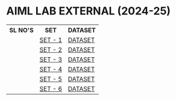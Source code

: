 # AIML LAB EXTERNAL (2024-25)
<table style = "width: 1000px;">
  <tr>
    <th>SL NO'S</th>
    <th>SET</th>
    <th>DATASET</th>
  </tr>
  <tr>
    <td></td>
    <td><a href = "https://drive.google.com/file/d/13c9FP2d02Ovw5mPi0sj-SX4DM-rBwJem/view?usp=drive_link">SET - 1</a></td>
    <td><a href = "https://people.sc.fsu.edu/~jburkardt/data/csv/hw_200.csv">DATASET</a></td>
  </tr>
  <tr>
    <td></td>
    <td><a href = "">SET - 2</a></td>
    <td><a href = "">DATASET</a></td>
  </tr>
  <tr>
    <td></td>
    <td><a href = "">SET - 3</a></td>
    <td><a href = "">DATASET</a></td>
  </tr>
  <tr>
    <td></td>
    <td><a href = "">SET - 4</a></td>
    <td><a href = "">DATASET</a></td>
  </tr>
  <tr>
    <td></td>
    <td><a href = "">SET - 5</a></td>
    <td><a href = "">DATASET</a></td>
  </tr>
  <tr>
    <td></td>
    <td><a href = "">SET - 6</a></td>
    <td><a href = "">DATASET</a></td>
  </tr>
</table>
